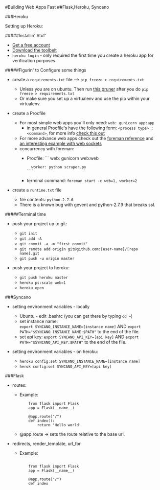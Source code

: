 #Building Web Apps Fast
##Flask,Heroku, Syncano

###Heroku

Setting up Heroku:

#####Installin' Stuf'

* [Get a free account](https://signup.heroku.com/dc)
* [Download the toolbelt](https://devcenter.heroku.com/articles/getting-started-with-python#set-up)
* `heroku login` - only required the first time you create a heroku app for verification purposes

#####Figurin' to Configure some things

* create a `requirements.txt` file --> `pip freeze > requirements.txt` 
	* Unless you are on ubuntu.  Then run [this pruner](https://github.com/EricSchles/requirements_pruner_heroku) after you do `pip freeze > requirements.txt`
	* Or make sure you set up a virtualenv and use the pip within your virtualenv
* create a Procfile
	* For most simple web apps you'll only need: `web: gunicorn app:app`
		* in general Procfile's have the following form: `<process type> : <command>`, for more info [check this out](https://devcenter.heroku.com/articles/procfile)	
	* For more advance web apps check out the [foreman reference](http://ddollar.github.io/foreman/) and [an interesting example with web sockets](https://devcenter.heroku.com/articles/python-websockets)
	* concurrency with foreman:
		* Procfile: 
		  	  ```
		  	    web: gunicorn web:web

			    worker: python scraper.py
			  ``` 
		* terminal command: `foreman start -c web=1, worker=2`

* create a `runtime.txt` file
	* file contents: `python-2.7.6` 
	* There is a known bug with gevent and python-2.7.9 that breaks ssl.

#####Terminal time

* push your project up to git:
	* `git init`
	* `git add -A`
	* `git commit -a -m "first commit"`
	* `git remote add origin git@github.com:[user-name]/[repo name].git`
	* `git push -u origin master`

* push your project to heroku:
	* `git push heroku master`
	* `heroku ps:scale web=1`
	* `heroku open`

###Syncano

* setting environment variables - locally
	* Ubuntu - edit .bashrc (you can get there by typing `cd ~`)
	* set instance name: 	
	    `export SYNCANO_INSTANCE_NAME=[instance name]` AND 
		`export PATH="$SYNCANO_INSTANCE_NAME:$PATH"` 
		to the end of the file.
	* set api key:
		`export SYNCANO_API_KEY=[api key]` AND 
		`export PATH="$SYNCANO_API_KEY:$PATH"` 
		to the end of the file.

*  setting environment variables - on heroku:
	*  `heroku config:set SYNCANO_INSTANCE_NAME=[instance name]`
	*  `herok config:set SYNCANO_API_KEY=[api key]`

###Flask

* routes:
	* Example:
		```
			from flask import Flask
			app = Flask(__name__)
		
			@app.route("/")
			def index():
				return 'Hello world'
		```
	* @app.route -> sets the route relative to the base url.

* redirects, render_template, url_for  
	* Example:
	
		```
			
			from flask import Flask
			app = Flask(__name__)
			
			@app.route("/")
			def index
		```